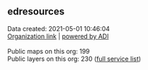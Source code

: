 <h2>edresources</h2> Data created: 2021-05-01 10:46:04 <br /><a target='new' href='https://edresources.maps.arcgis.com'>Organization link</a> | <a target='new' href='https://trbaker.github.io/ADI/'>powered by ADI</a><br /><br />Public maps on this org: 199<br />Public layers on this org: 230 (<a target='new' href='https://services.arcgis.com/ixehHGhSDmBKeOyS/ArcGIS/rest/services'>full  service list</a>)